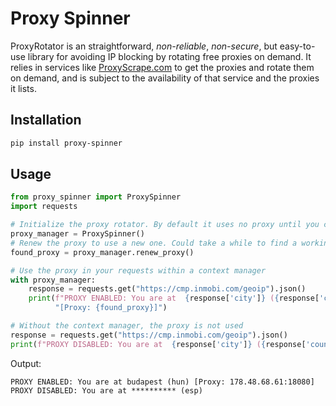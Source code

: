 # Proxy Spinner

ProxyRotator is an straightforward, *non-reliable*, *non-secure*, but easy-to-use library for avoiding IP blocking 
by rotating free proxies on demand. It relies in services like [ProxyScrape.com](https://proxyscrape.com/free-proxy-list) to get the proxies and 
rotate them on demand, and is subject to the availability of that service and the proxies it lists.

## Installation

```bash
pip install proxy-spinner
```

## Usage

```python
from proxy_spinner import ProxySpinner
import requests

# Initialize the proxy rotator. By default it uses no proxy until you call renew_proxy
proxy_manager = ProxySpinner()
# Renew the proxy to use a new one. Could take a while to find a working one
found_proxy = proxy_manager.renew_proxy()

# Use the proxy in your requests within a context manager
with proxy_manager:
    response = requests.get("https://cmp.inmobi.com/geoip").json()
    print(f"PROXY ENABLED: You are at  {response['city']} ({response['country']}) "
          "[Proxy: {found_proxy}]")

# Without the context manager, the proxy is not used
response = requests.get("https://cmp.inmobi.com/geoip").json()
print(f"PROXY DISABLED: You are at  {response['city']} ({response['country']})")
```

Output: 
```
PROXY ENABLED: You are at budapest (hun) [Proxy: 178.48.68.61:18080]
PROXY DISABLED: You are at ********** (esp)
```